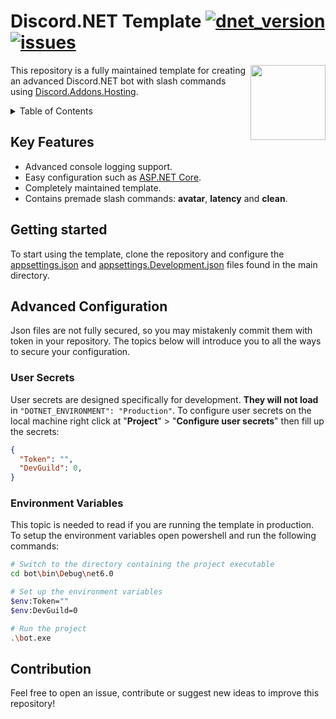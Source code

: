 # Discord.NET Template [![dnet_version](https://img.shields.io/myget/discord-net/v/Discord.Net)](https://discordnet.dev/)  [![issues](https://img.shields.io/github/issues/zobweyt/Discord.NET-Template)](https://github.com/zobweyt/Discord.NET-Template/issues)

<img src="https://user-images.githubusercontent.com/98274273/187032105-316cf322-c431-4a46-a14a-1de50123aa30.png" align="right" width="120" height="120">

This repository is a fully maintained template for creating an advanced Discord.NET bot with slash commands using [Discord.Addons.Hosting](https://www.nuget.org/packages/Discord.Addons.Hosting/).

<details>
  <summary>Table of Contents</summary>
  <ol>
    <li><a href="#key-features">Key Features</a></li>
    <li><a href="#getting-started">Getting Started</a></li>
    <li>
      <a href="#advanced-configuration">Advanced Configuration</a>
      <ul>
        <li><a href="#user-secrets">User Secrets</a></li>
        <li><a href="#environment-variables">Environment Variables</a></li>
      </ul>
    </li>
    <li><a href="#contribution">Contribution</a></li>
  </ol>
</details>



## Key Features
* Advanced console logging support.
* Easy configuration such as [ASP.NET Core](https://docs.microsoft.com/aspnet/core/introduction-to-aspnet-core?view=aspnetcore-6.0).
* Completely maintained template.
* Contains premade slash commands: **avatar**, **latency** and **clean**.



## Getting started

To start using the template, clone the repository and configure the [appsettings.json](https://github.com/zobweyt/Discord.NET-Template/blob/master/appsettings.json) and [appsettings.Development.json](https://github.com/zobweyt/Discord.NET-Template/blob/master/appsettings.Development.json) files found in the main directory.



## Advanced Configuration

Json files are not fully secured, so you may mistakenly commit them with token in your repository. The topics below will introduce you to all the ways to secure your configuration.



### User Secrets

User secrets are designed specifically for development. **They will not load** in `"DOTNET_ENVIRONMENT": "Production"`. To configure user secrets on the local machine right click at "**Project**" > "**Configure user secrets**" then fill up the secrets:
```json
{
  "Token": "",
  "DevGuild": 0,
}
```



### Environment Variables

This topic is needed to read if you are running the template in production.
To setup the environment variables open powershell and run the following commands:
```sh
# Switch to the directory containing the project executable
cd bot\bin\Debug\net6.0

# Set up the environment variables
$env:Token=""
$env:DevGuild=0

# Run the project
.\bot.exe
```


  
## Contribution

Feel free to open an issue, contribute or suggest new ideas to improve this repository!
